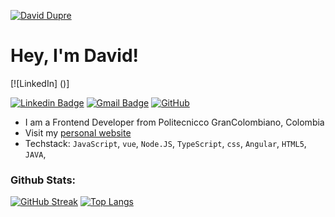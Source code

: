 [![David Dupre](https://github.com/cesaralvrz/cesaralvrz/blob/master/img/banner2.png)](https://cv-david-gilt.vercel.app/)

# Hey, I'm David!
[![LinkedIn] ()]


[![Linkedin Badge](https://img.shields.io/badge/-%A9David%20Aldana%20Dupre-blue?style=social&logo=Linkedin&logoColor=blue&link=https://www.linkedin.com/in/david-aldana-dupre-9b0098240/)](https://www.linkedin.com/in/david-aldana-dupre-9b0098240/)
[![Gmail Badge](https://img.shields.io/badge/-DavidDupre-c14438?style=social&logo=Gmail&logoColor=red&link=mailto:d.aldanadupre@gmail.com)](mailto:d.aldanadupre@gmail.com)
[![GitHub](https://img.shields.io/github/followers/DavidDupre?label=Follow&style=social)](https://github.com/DavidDupre) 

* I am a Frontend Developer from Politecnicco GranColombiano, Colombia
* Visit my [personal website](https://cv-david-gilt.vercel.app) 
* Techstack: `JavaScript`, `vue`, `Node.JS`, `TypeScript`, `css`, `Angular`, `HTML5`, `JAVA`, 

### Github Stats:

[![GitHub Streak](https://github-readme-streak-stats.herokuapp.com?user=DavidDupre&theme=dark&hide_border=true&date_format=j%20M%5B%20Y%5D&mode=weekly&card_width=485)](https://git.io/streak-stats)
[![Top Langs](https://github-readme-stats.vercel.app/api/top-langs/?username=DavidDupre&layout=compact)](https://github.com/SrGobi/github-readme-stats)
